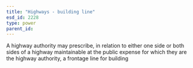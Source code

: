 ```yaml
---
title: "Highways - building line"
esd_id: 2228
type: power
parent_id:  
---
```


A highway authority may prescribe, in relation to either one side or both sides of a highway maintainable at the public expense for which they are the highway authority, a frontage line for building 

